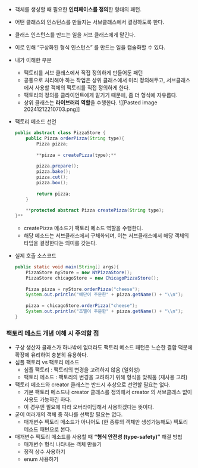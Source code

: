 - 객체를 생성할 때 필요한 **인터페이스를 정의**한 형태의 패턴.
- 어떤 클래스의 인스턴스를 만들지는 서브클래스에서 결정하도록 한다.
- 클래스 인스턴스를 만드는 일을 서브 클래스에게 맡긴다.
- 이로 인해 “구상화된 형식 인스턴스” 를 만드는 일을 캡술화할 수 있다.
- 내가 이해한 부분
    - 팩토리를 서브 클래스에서 직접 정의하게 만들어둔 패턴
    - 공통으로 처리해야 하는 작업은 상위 클래스에서 미리 정의해두고, 서브클래스에서 사용할 객체의 팩토리를 직접 정의하게 한다.
    - 팩토리의 정의를 클라이언트에게 맡기기 때문에, 좀 더 형식에 자유롭다.
    - 상위 클래스는 **라이브러리 역할**을 수행한다.
![[Pasted image 20241212210703.png]]
- 팩토리 메소드 선언
    ```java
    public abstract class PizzaStore {
    	public Pizza orderPizza(String type){
    		Pizza pizza;
    		
    		**pizza = createPizza(type);**
    		
    		pizza.prepare();
    		pizza.bake();
    		pizza.cut();
    		pizza.box();
    		
    		return pizza;
    	}
    	
    	**protected abstract Pizza createPizza(String type);
    }**
    ```
    - createPizza 메소드가 팩토리 메소드 역할을 수행한다.
    - 해당 메소드는 서브클래스에서 구체화되며, 이는 서브클래스에서 해당 객체의 타입을 결정한다는 의미를 갖는다.
- 실제 호출 소스코드
    
    ```java
    public static void main(String[] args){
    	PizzaStore nyStore = new NYPizzaStore();
    	PizzaStore chicagoStore = new ChicagoPizzaStore();
    	
    	Pizza pizza = nyStore.orderPizza("cheese");
    	System.out.println("에단이 주문한" + pizza.getName() + "\\n");
    	
    	pizza = chicagoStore.orderPizza("cheese");
    	System.out.println("조엘이 주문한" + pizza.getName() + "\\n");
    }
    ```
### 팩토리 메소드 개념 이해 시 주의할 점
- 구상 생산자 클래스가 하나밖에 없더라도 팩토리 메소드 패턴은 느슨한 결합 덕분에 확장에 유리하여 충분히 유용하다.
- 심플 팩토리 vs 팩토리 메소드
    - 심플 팩토리 : 팩토리의 변경을 고려하지 않음 (일회성)
    - 팩토리 메소드 : 팩토리의 변경을 고려하기 위해 형식을 맞춰둠 (재사용 고려)
- 팩토리 메소드와 creator 클래스는 반드시 추상으로 선언할 필요는 없다.
    - 기본 팩토리 메소드나 creator 클래스를 정의해서 creator 의 서브클래스 없이 사용도 가능하긴 하다.
    - 이 경우엔 필요에 따라 오버라이딩해서 사용하겠다는 뜻이다.
- 굳이 여러개의 객체 중 하나를 선택할 필요는 없다.
    - 매개변수 팩토리 메소드가 아니어도 (한 종류의 객체만 생성가능해도) 팩토리 메소드 패턴으로 본다.
- 매개변수 팩토리 메소드를 사용할 때 **“형식 안전성 (type-safety)”** 해결 방법
    - 매개변수 형식 나타내는 객체 만들기
    - 정적 상수 사용하기
    - enum 사용하기